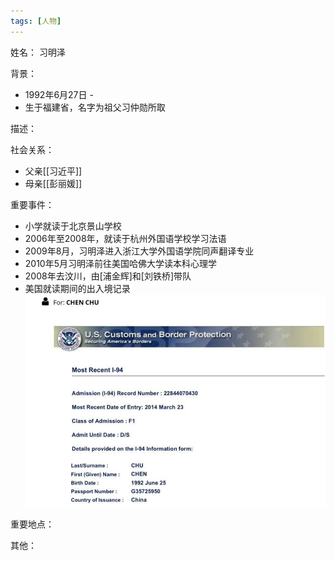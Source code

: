 ```yaml
---
tags: [人物]
---
```


姓名：
习明泽

背景：
- 1992年6月27日 -
- 生于福建省，名字为祖父习仲勋所取

描述：

社会关系：
- 父亲[[习近平]]
- 母亲[[彭丽媛]]

重要事件：
- 小学就读于北京景山学校
- 2006年至2008年，就读于杭州外国语学校学习法语
- 2009年8月，习明泽进入浙江大学外国语学院同声翻译专业
- 2010年5月习明泽前往美国哈佛大学读本科心理学
- 2008年去汶川，由[浦金辉]和[刘铁桥]带队
- 美国就读期间的出入境记录 ![习明泽的美国入境记录](assets/20211215111251.png)

重要地点：

其他：
